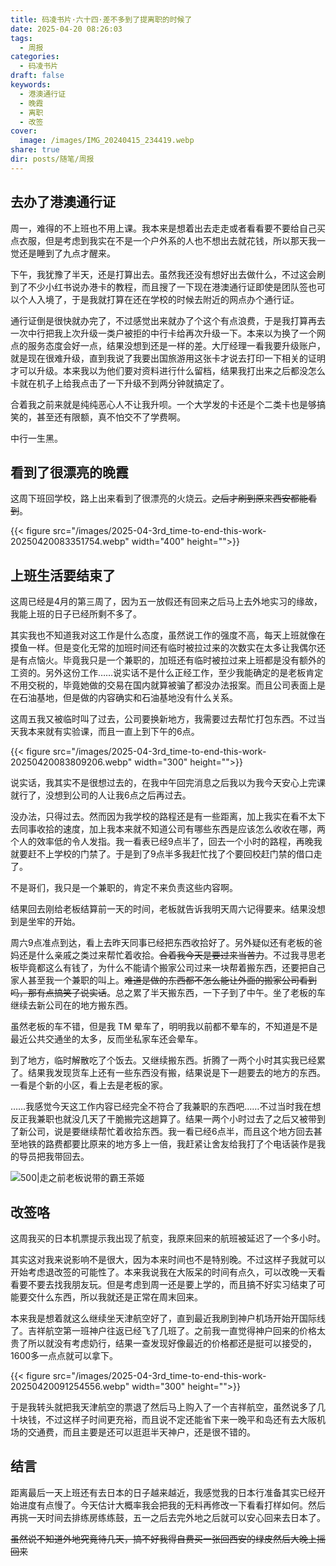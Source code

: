 ```yaml
---
title: 码凌书片·六十四·差不多到了提离职的时候了
date: 2025-04-20 08:26:03
tags:
  - 周报
categories:
  - 码凌书片
draft: false
keywords:
  - 港澳通行证
  - 晚霞
  - 离职
  - 改签
cover:
  image: /images/IMG_20240415_234419.webp
share: true
dir: posts/随笔/周报
---
```


## 去办了港澳通行证

周一，难得的不上班也不用上课。我本来是想着出去走走或者看看要不要给自己买点衣服，但是考虑到我实在不是一个户外系的人也不想出去就花钱，所以那天我一觉还是睡到了九点才醒来。

下午，我犹豫了半天，还是打算出去。虽然我还没有想好出去做什么，不过这会刷到了不少小红书说办港卡的教程，而且搜了一下现在港澳通行证即使是团队签也可以个人入境了，于是我就打算在还在学校的时候去附近的网点办个通行证。

通行证倒是很快就办完了，不过感觉出来就办了个这个有点浪费，于是我打算再去一次中行把我上次升级一类户被拒的中行卡给再次升级一下。本来以为换了一个网点的服务态度会好一点，结果没想到还是一样的差。大厅经理一看我要升级账户，就是现在很难升级，直到我说了我要出国旅游用这张卡才说去打印一下相关的证明才可以升级。本来我以为他们要对资料进行什么留档，结果我打出来之后都没怎么卡就在机子上给我点击了一下升级不到两分钟就搞定了。

合着我之前来就是纯纯恶心人不让我升呗。一个大学发的卡还是个二类卡也是够搞笑的，甚至还有限额，真不怕交不了学费啊。

中行一生黑。

## 看到了很漂亮的晚霞

这周下班回学校，路上出来看到了很漂亮的火烧云。~~之后才刷到原来西安都能看到~~。

{{< figure src="/images/2025-04-3rd_time-to-end-this-work-20250420083351754.webp"  width="400" height="">}}

## 上班生活要结束了

这周已经是4月的第三周了，因为五一放假还有回来之后马上去外地实习的缘故，我能上班的日子已经所剩不多了。

其实我也不知道我对这工作是什么态度，虽然说工作的强度不高，每天上班就像在摸鱼一样。但是变化无常的加班时间还有临时被拉过来的次数实在太多让我偶尔还是有点恼火。毕竟我只是一个兼职的，加班还有临时被拉过来上班都是没有额外的工资的。另外这份工作……说实话不是什么正经工作，至少我能确定的是老板肯定不用交税的，毕竟她做的交易在国内就算被骗了都没办法报案。而且公司表面上是在石油基地，但是做的内容确实和石油基地没有什么关系。

这周五我又被临时叫了过去，公司要换新地方，我需要过去帮忙打包东西。不过当天我本来就有实验课，而且一直上到下午的6点。

{{< figure src="/images/2025-04-3rd_time-to-end-this-work-20250420083809206.webp"  width="300" height="">}}

说实话，我其实不是很想过去的，在我中午回完消息之后我以为我今天安心上完课就行了，没想到公司的人让我6点之后再过去。

没办法，只得过去。然而因为我学校的路程还是有一些距离，加上我实在看不太下去同事收拾的速度，加上我本来就不知道公司有哪些东西是应该怎么收收在哪，两个人的效率低的令人发指。我一看表已经9点半了，回去一个小时的路程，再晚我就要赶不上学校的门禁了。于是到了9点半多我赶忙找了个要回校赶门禁的借口走了。

不是哥们，我只是一个兼职的，肯定不来负责这些内容啊。

结果回去刚给老板结算前一天的时间，老板就告诉我明天周六记得要来。结果没想到是坐牢的开始。

周六9点准点到达，看上去昨天同事已经把东西收拾好了。另外疑似还有老板的爸妈还是什么亲戚之类过来帮忙着收拾。~~合着我今天是要过来当苦力~~。不过我寻思老板毕竟都这么有钱了，为什么不能请个搬家公司过来一块帮着搬东西，还要把自己家人甚至我一个兼职的叫上。~~难道是做的东西都不怎么能让外面的搬家公司看到吗，那有点搞笑了说实话~~。总之累了半天搬东西，一下子到了中午。坐了老板的车继续去新公司在的地方搬东西。

虽然老板的车不错，但是我 TM 晕车了，明明我以前都不晕车的，不知道是不是最近公共交通坐的太多，反而坐私家车还会晕车。

到了地方，临时解散吃了个饭去。又继续搬东西。折腾了一两个小时其实我已经累了。结果我发现货车上还有一些东西没有搬，结果说是下一趟要去的地方的东西。一看是个新的小区，看上去是老板的家。

……我感觉今天这工作内容已经完全不符合了我兼职的东西吧……不过当时我在想反正我兼职也就没几天了干脆搬完这趟算了。结果一两个小时过去了之后又被带到了新公司，说是要继续帮忙着收拾东西。我一看已经6点半，而且这个地方回去甚至地铁的路费都要比原来的地方多上一倍，我赶紧让舍友给我打了个电话装作是我的导员把我带回去。

![500|走之前老板说带的霸王茶姬](/images/2025-04-3rd_time-to-end-this-work-20250420085003036.webp)

## 改签咯

这周我买的日本机票提示我出现了航变，我原来回来的航班被延迟了一个多小时。

其实这对我来说影响不是很大，因为本来时间也不是特别晚。不过这样子我就可以开始考虑退改签的可能性了。本来我说我在大阪呆的时间有点久，可以改晚一天看看要不要去找我朋友玩。但是考虑到周一还是要上学的，而且搞不好实习结束了可能要交什么东西，所以我就还是正常在周末回来。

本来我是想着就这么继续坐天津航空好了，直到最近我刷到神户机场开始开国际线了。吉祥航空第一班神户往返已经飞了几班了。之前我一直觉得神户回来的价格太贵了所以就没有考虑奶行，结果一查发现好像最近的价格都还是挺可以接受的，1600多一点点就可以拿下。

{{< figure src="/images/2025-04-3rd_time-to-end-this-work-20250420091254556.webp"  width="300" height="">}}

于是我转头就把我天津航空的票退了然后马上购入了一个吉祥航空，虽然说多了几十块钱，不过这样子时间更充裕，而且说不定还能省下来一晚平和岛还有去大阪机场的交通费，而且主要是还可以逛逛半天神户，还是很不错的。

## 结言

距离最后一天上班还有去日本的日子越来越近，我感觉我的日本行准备其实已经开始进度有点慢了。今天估计大概率我会把我的无料再修改一下看看打样如何。然后再挑一天时间去排练房练练鼓，五一之后去完外地之后就可以安心回来去日本了。

~~虽然说不知道外地究竟待几天，搞不好我得自费买一张回西安的绿皮然后大晚上摇回来~~